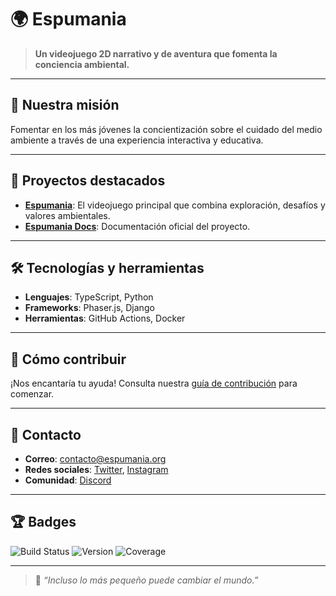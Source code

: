 # 🌍 Espumania

> **Un videojuego 2D narrativo y de aventura que fomenta la conciencia ambiental.**

---

## 🎯 **Nuestra misión**
Fomentar en los más jóvenes la concientización sobre el cuidado del medio ambiente a través de una experiencia interactiva y educativa.

---

## 🚀 **Proyectos destacados**
- **[Espumania](https://github.com/tu-org/espumania)**: El videojuego principal que combina exploración, desafíos y valores ambientales.
- **[Espumania Docs](https://github.com/tu-org/espumania-docs)**: Documentación oficial del proyecto.

---

## 🛠️ **Tecnologías y herramientas**
- **Lenguajes**: TypeScript, Python
- **Frameworks**: Phaser.js, Django
- **Herramientas**: GitHub Actions, Docker

---

## 🤝 **Cómo contribuir**
¡Nos encantaría tu ayuda! Consulta nuestra [guía de contribución](https://github.com/tu-org/.github/blob/main/CONTRIBUTING.md) para comenzar.

---

## 📢 **Contacto**
- **Correo**: contacto@espumania.org
- **Redes sociales**: [Twitter](https://twitter.com/espumania), [Instagram](https://instagram.com/espumania)
- **Comunidad**: [Discord](https://discord.gg/espumania)

---

## 🏆 **Badges**
![Build Status](https://img.shields.io/github/workflow/status/tu-org/espumania/CI)
![Version](https://img.shields.io/github/v/release/tu-org/espumania)
![Coverage](https://img.shields.io/codecov/c/github/tu-org/espumania)

---

> 🌟 *“Incluso lo más pequeño puede cambiar el mundo.”*